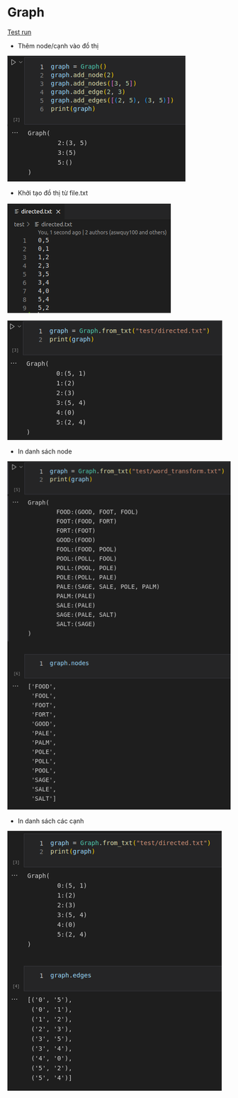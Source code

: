 # Graph

[Test run](tutorial.ipynb)

- Thêm node/cạnh vào đồ thị

![Thêm node/cạnh vào đồ thị](assets/node.png)

- Khởi tạo đồ thị từ file.txt

![Khởi tạo đồ thị từ file.txt](assets/file.png)

![Khởi tạo đồ thị từ file.txt](assets/nodes.png)

- In danh sách node

![In danh sách node](assets/word_transform.png)

- In danh sách các cạnh

![In danh sách các cạnh](assets/directed.png)
